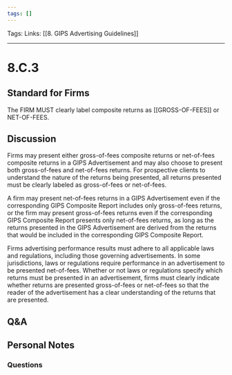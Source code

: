 ```yaml
---
tags: []
---
```

Tags:
Links: [[8. GIPS Advertising Guidelines]]
___
# 8.C.3
## Standard for Firms
The FIRM MUST clearly label composite returns as [[GROSS-OF-FEES]] or NET-OF-FEES.
## Discussion
Firms may present either gross-of-fees composite returns or net-of-fees composite returns in a GIPS Advertisement and may also choose to present both gross-of-fees and net-of-fees returns. For prospective clients to understand the nature of the returns being presented, all returns presented must be clearly labeled as gross-of-fees or net-of-fees.

A firm may present net-of-fees returns in a GIPS Advertisement even if the corresponding GIPS Composite Report includes only gross-of-fees returns, or the firm may present gross-of-fees returns even if the corresponding GIPS Composite Report presents only net-of-fees returns, as long as the returns presented in the GIPS Advertisement are derived from the returns that would be included in the corresponding GIPS Composite Report.

Firms advertising performance results must adhere to all applicable laws and regulations, including those governing advertisements. In some jurisdictions, laws or regulations require performance in an advertisement to be presented net-of-fees. Whether or not laws or regulations specify which returns must be presented in an advertisement, firms must clearly indicate whether returns are presented gross-of-fees or net-of-fees so that the reader of the advertisement has a clear understanding of the returns that are presented.
## Q&A

## Personal Notes

### Questions